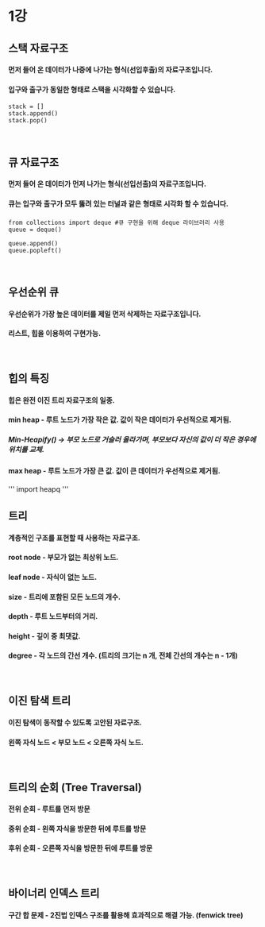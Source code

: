 # 1강
## 스택 자료구조 
#### 먼저 들어 온 데이터가 나중에 나가는 형식(선입후출)의 자료구조입니다. 
#### 입구와 출구가 동일한 형태로 스택을 시각화할 수 있습니다. 
```
stack = []
stack.append()
stack.pop()
```
<br/>

## 큐 자료구조
#### 먼저 들어 온 데이터가 먼저 나가는 형식(선입선출)의 자료구조입니다.
#### 큐는 입구와 출구가 모두 뚫려 있는 터널과 같은 형태로 시각화 할 수 있습니다. 
```
from collections import deque #큐 구현을 위해 deque 라이브러리 사용
queue = deque()

queue.append()
queue.popleft()
```
<br/>

## 우선순위 큐
#### 우선순위가 가장 높은 데이터를 제일 먼저 삭제하는 자료구조입니다. 
#### 리스트, 힙을 이용하여 구현가능. 
<br/>

## 힙의 특징 
#### 힙은 완전 이진 트리 자료구조의 일종. 
#### min heap - 루트 노드가 가장 작은 값. 값이 작은 데이터가 우선적으로 제거됨. 
##### Min-Heapify() -> 부모 노드로 거슬러 올라가며, 부모보다 자신의 값이 더 작은 경우에 위치를 교체.
#### max heap - 루트 노드가 가장 큰 값. 값이 큰 데이터가 우선적으로 제거됨. 
'''
import heapq
'''
<br/>

## 트리 
#### 계층적인 구조를 표현할 때 사용하는 자료구조. 
#### root node - 부모가 없는 최상위 노드.
#### leaf node - 자식이 없는 노드. 
#### size - 트리에 포함된 모든 노드의 개수.
#### depth - 루트 노드부터의 거리.
#### height - 깊이 중 최댓값. 
#### degree - 각 노드의 간선 개수. (트리의 크기는 n 개, 전체 간선의 개수는 n - 1개)
<br/>

## 이진 탐색 트리 
#### 이진 탐색이 동작할 수 있도록 고안된 자료구조. 
#### 왼쪽 자식 노드 < 부모 노드 < 오른쪽 자식 노드. 
<br/>

## 트리의 순회 (Tree Traversal)
#### 전위 순회 - 루트를 먼저 방문 
#### 중위 순회 - 왼쪽 자식을 방문한 뒤에 루트를 방문
#### 후위 순회 - 오른쪽 자식을 방문한 뒤에 루트를 방문
<br/>

## 바이너리 인덱스 트리 
#### 구간 합 문제 - 2진법 인덱스 구조를 활용해 효과적으로 해결 가능. (fenwick tree)
<br/>





